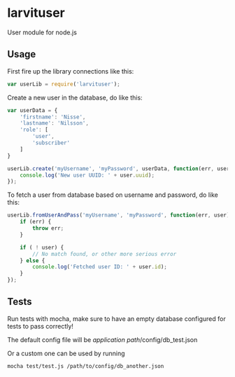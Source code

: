 # larvituser

User module for node.js

## Usage

First fire up the library connections like this:

```javascript
var userLib = require('larvituser');
```

Create a new user in the database, do like this:

```javascript
var userData = {
    'firstname': 'Nisse',
    'lastname': 'Nilsson',
    'role': [
        'user',
        'subscriber'
    ]
}

userLib.create('myUsername', 'myPassword', userData, function(err, user) {
    console.log('New user UUID: ' + user.uuid);
});
```

To fetch a user from database based on username and password, do like this:

```javascript
userLib.fromUserAndPass('myUsername', 'myPassword', function(err, user) {
    if (err) {
        throw err;
    }

    if ( ! user) {
        // No match found, or other more serious error
    } else {
        console.log('Fetched user ID: ' + user.id);
    }
});
```

## Tests

Run tests with mocha, make sure to have an empty database configured for tests to pass correctly!

The default config file will be _application path_/config/db_test.json

Or a custom one can be used by running

```bash
mocha test/test.js /path/to/config/db_another.json
```
